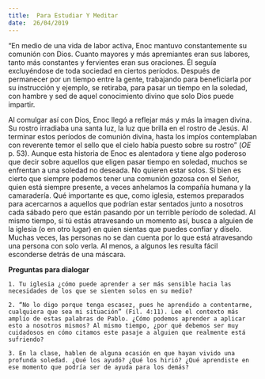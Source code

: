 ```yaml
---
title:  Para Estudiar Y Meditar
date:  26/04/2019
---
```


“En medio de una vida de labor activa, Enoc mantuvo constantemente su comunión con Dios. Cuanto mayores y más apremiantes eran sus labores, tanto más constantes y fervientes eran sus oraciones. Él seguía excluyéndose de toda sociedad en ciertos períodos. Después de permanecer por un tiempo entre la gente, trabajando para beneficiarla por su instrucción y ejemplo, se retiraba, para pasar un tiempo en la soledad, con hambre y sed de aquel conocimiento divino que solo Dios puede impartir.

Al comulgar así con Dios, Enoc llegó a reflejar más y más la imagen divina. Su rostro irradiaba una santa luz, la luz que brilla en el rostro de Jesús. Al terminar estos períodos de comunión divina, hasta los impíos contemplaban con reverente temor el sello que el cielo había puesto sobre su rostro” (_OE_ p. 53). Aunque esta historia de Enoc es alentadora y tiene algo poderoso que decir sobre aquellos que eligen pasar tiempo en soledad, muchos se enfrentan a una soledad no deseada. No quieren estar solos. Si bien es cierto que siempre podemos tener una comunión gozosa con el Señor, quien está siempre presente, a veces anhelamos la compañía humana y la camaradería. Qué importante es que, como iglesia, estemos preparados para acercarnos a aquellos que podrían estar sentados junto a nosotros cada sábado pero que están pasando por un terrible período de soledad. Al mismo tiempo, si tú estás atravesando un momento así, busca a alguien de la iglesia (o en otro lugar) en quien sientas que puedes confiar y díselo. Muchas veces, las personas no se dan cuenta por lo que está atravesando una persona con solo verla. Al menos, a algunos les resulta fácil esconderse detrás de una máscara.

**Preguntas para dialogar**

`1. Tu iglesia ¿cómo puede aprender a ser más sensible hacia las necesidades de los que se sienten solos en su medio?`

`2. “No lo digo porque tenga escasez, pues he aprendido a contentarme, cualquiera que sea mi situación” (Fil. 4:11). Lee el contexto más amplio de estas palabras de Pablo. ¿Cómo podemos aprender a aplicar esto a nosotros mismos? Al mismo tiempo, ¿por qué debemos ser muy cuidadosos en cómo citamos este pasaje a alguien que realmente está sufriendo?`

`3. En la clase, hablen de alguna ocasión en que hayan vivido una profunda soledad. ¿Qué los ayudó? ¿Qué los hirió? ¿Qué aprendiste en ese momento que podría ser de ayuda para los demás?`